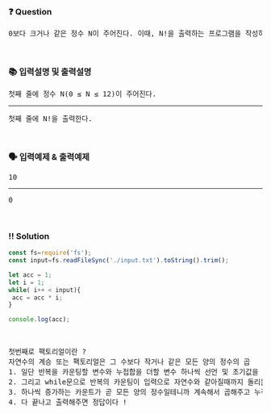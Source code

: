  ### ❓ Question

 <pre>0보다 크거나 같은 정수 N이 주어진다. 이때, N!을 출력하는 프로그램을 작성하시오.</pre>
 
<br>

### 📚 입력설명 및 출력설명

<pre>첫째 줄에 정수 N(0 ≤ N ≤ 12)이 주어진다.
<hr/>첫째 줄에 N!을 출력한다.</pre>


<br>

### 🗣 입력예제 & 출력예제

<pre>10<hr>0</pre>



 <br>

 ### ‼️ Solution

 ```javascript
const fs=require('fs');
const input=fs.readFileSync('./input.txt').toString().trim();

let acc = 1;
let i = 1;
while( i++ < input){
  acc = acc * i;
}

console.log(acc);
 ```
<br>



 <pre>첫번째로 팩토리얼이란 ? 
자연수의 계승 또는 팩토리얼은 그 수보다 작거나 같은 모든 양의 정수의 곱
1. 일단 반복을 카운팅할 변수와 누접합을 더할 변수 하나씩 선언 및 초기값을 할당해준다.
2. 그리고 while문으로 반복의 카운팅이 입력으로 자연수와 같아질때까지 돌리는데,
3. 하나씩 증가하는 카운트가 곧 모든 양의 정수일테니까 계속해서 곱해주고 누적합에 넣어준다.
4. 다 끝나고 출력해주면 정답이다 !
 </pre>
